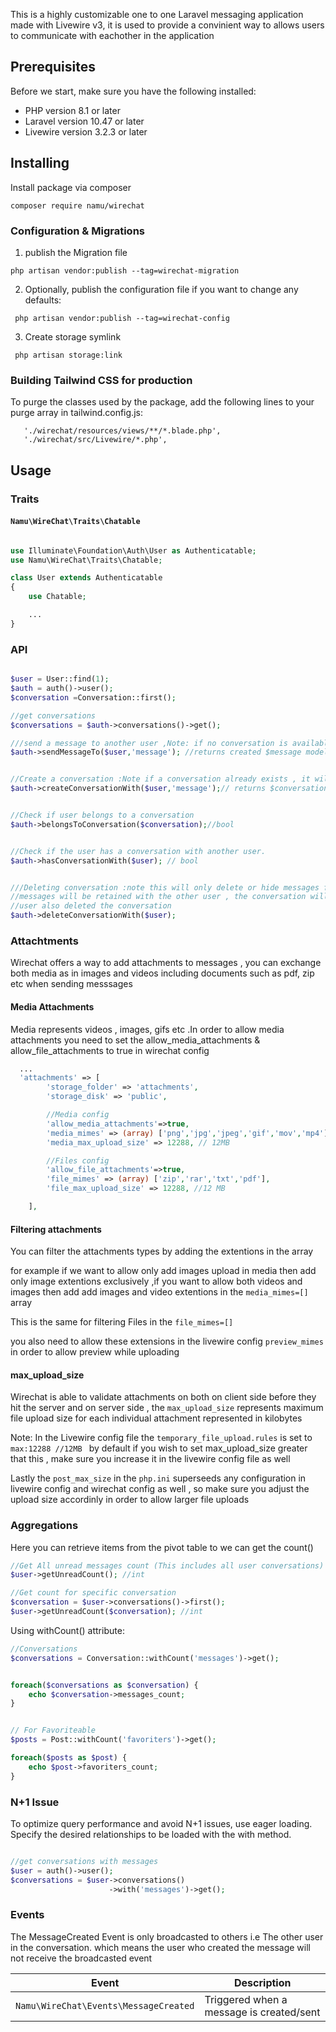 

This is a highly customizable one to one Laravel messaging application made with Livewire v3, it is used to provide a convinient way to allows users to communicate with eachother in the application 

## Prerequisites

Before we start, make sure you have the following installed:

* PHP version 8.1 or later
* Laravel version 10.47 or later
* Livewire version 3.2.3 or later


## Installing

Install package via composer 

```shell
composer require namu/wirechat
```

### Configuration & Migrations

1. publish the Migration file 
```
php artisan vendor:publish --tag=wirechat-migration
```
2. Optionally, publish the configuration file if you want to change any defaults:
```
 php artisan vendor:publish --tag=wirechat-config
```

3. Create storage symlink
```
 php artisan storage:link
```

### Building Tailwind CSS for production
To purge the classes used by the package, add the following lines to your purge array in tailwind.config.js:
```
   './wirechat/resources/views/**/*.blade.php',
   './wirechat/src/Livewire/*.php',
```



## Usage

### Traits

#### `Namu\WireChat\Traits\Chatable`

```php

use Illuminate\Foundation\Auth\User as Authenticatable;
use Namu\WireChat\Traits\Chatable;

class User extends Authenticatable
{
    use Chatable;

    ...
}


```

 

### API


```php

$user = User::find(1);
$auth = auth()->user();
$conversation =Conversation::first();

//get conversations 
$conversations = $auth->conversations()->get();

///send a message to another user ,Note: if no conversation is available yet between the two users , one will be created 
$auth->sendMessageTo($user,'message'); //returns created $message model


//Create a conversation :Note if a conversation already exists , it will return the existing conversation
$auth->createConversationWith($user,'message');// returns $conversation model 


//Check if user belongs to a conversation
$auth->belongsToConversation($conversation);//bool


//Check if the user has a conversation with another user.
$auth->hasConversationWith($user); // bool


///Deleting conversation :note this will only delete or hide messages from the user who deleted the conversation 
//messages will be retained with the other user , the conversation will only permanenlty be deleted if the other 
//user also deleted the conversation 
$auth->deleteConversationWith($user);


```


### Attachtments



Wirechat offers a way to add attachments to messages , you can exchange both media as in images and videos including documents such as pdf, zip etc when sending messsages

#### Media Attachments

Media represents videos , images, gifs etc .In order to allow media attachments you need to set the allow_media_attachments & allow_file_attachments to true in wirechat config

```php
  ...
  'attachments' => [
        'storage_folder' => 'attachments',
        'storage_disk' => 'public',

        //Media config
        'allow_media_attachments'=>true,
        'media_mimes' => (array) ['png','jpg','jpeg','gif','mov','mp4'],
        'media_max_upload_size' => 12288, // 12MB

        //Files config
        'allow_file_attachments'=>true,
        'file_mimes' => (array) ['zip','rar','txt','pdf'],
        'file_max_upload_size' => 12288, //12 MB

    ],
```

#### Filtering attachments 
 
You can filter the attachments types by adding the extentions in the array 

for example if we want to allow only add images upload in media then add only image extentions exclusively ,if you want to allow both videos and images then add add images and video extentions in the `media_mimes=[]` array

This is the same for filtering Files in the `file_mimes=[]`

you also need to allow these extensions   in the livewire config `preview_mimes` in order to allow preview while uploading 


#### max_upload_size

Wirechat is able to validate attachments on both on client side before they hit the server  and on server side ,  the `max_upload_size` represents maximum file upload size for each individual attachment represented in kilobytes 

Note: In the Livewire config file the `temporary_file_upload.rules` is set to `max:12288 //12MB ` by default if you wish to  set max_upload_size greater that this , make sure you increase it in the livewire config file as well

Lastly the `post_max_size` in the `php.ini` superseeds any configuration in livewire config and wirechat config as well , so make sure you adjust the upload size accordinly in order to allow larger file uploads 


### Aggregations
Here you can retrieve items from the pivot table to we can get the count()

```php
//Get All unread messages count (This includes all user conversations)
$user->getUnreadCount(); //int

//Get count for specific conversation
$conversation = $user->conversations()->first();
$user->getUnreadCount($conversation); //int


```

Using withCount() attribute:

```php
//Conversations
$conversations = Conversation::withCount('messages')->get();


foreach($conversations as $conversation) {
    echo $conversation->messages_count;
}


// For Favoriteable
$posts = Post::withCount('favoriters')->get();

foreach($posts as $post) {
    echo $post->favoriters_count;
}
```



### N+1 Issue


To optimize query performance and avoid N+1 issues, use eager loading. Specify the desired relationships to be loaded with the with method.


```php

//get conversations with messages
$user = auth()->user();
$conversations = $user->conversations()
                      ->with('messages')->get();


```


### Events

The MessageCreated Event is only broadcasted to others i.e The other user in the conversation. which means the user who created the message will not receive the broadcasted event

| **Event**                               | **Description**                             |
| ----------------------------------------| ------------------------------------------- |
| `Namu\WireChat\Events\MessageCreated`   | Triggered when a message is created/sent |
